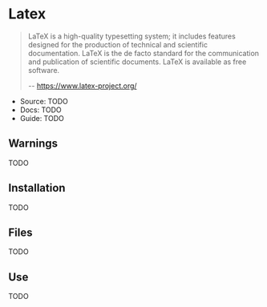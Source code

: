 # Latex

> LaTeX is a high-quality typesetting system; it includes features designed for the production of technical and scientific documentation. LaTeX is the de facto standard for the communication and publication of scientific documents. LaTeX is available as free software.
>
> -- https://www.latex-project.org/

* Source: TODO
* Docs: TODO
* Guide: TODO

## Warnings

TODO

## Installation

TODO

## Files

TODO

## Use

TODO